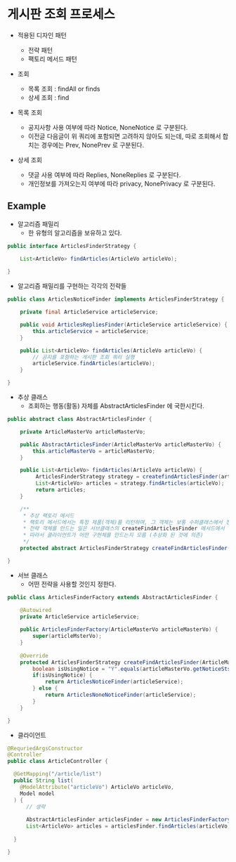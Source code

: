 # 게시판 조회 프로세스 

- 적용된 디자인 패턴
  - 전략 패턴
  - 팩토리 메서드 패턴 

- 조회 
  - 목록 조회 : findAll or finds
  - 상세 조회 : find
  
- 목록 조회 
  - 공지사항 사용 여부에 따라 Notice, NoneNotice 로 구분된다.
  - 이전글 다음글이 위 쿼리에 포함되면 고려하지 않아도 되는데, 따로 조회해서 합치는 경우에는 Prev, NonePrev 로 구분된다.
  
- 상세 조회
  - 댓글 사용 여부에 따라 Replies, NoneReplies 로 구분된다.
  - 개인정보를 가져오는지 여부에 따라 privacy, NonePrivacy 로 구분된다.

## Example

- 알고리즘 패밀리
  - 한 유형의 알고리즘을 보유하고 있다.

```java
public interface ArticlesFinderStrategy {

    List<ArticleVo> findArticles(ArticleVo articleVo);
    
}
```

- 알고리즘 패밀리를 구현하는 각각의 전략들

```java
public class ArticlesNoticeFinder implements ArticlesFinderStrategy {

    private final ArticleService articleService;

    public void ArticlesRepliesFinder(ArticleService articleService) {
        this.articleService = articleService;
    }

    public List<ArticleVo> findArticles(ArticleVo articleVo) {
        // 공지를 포함하는 게시판 조회 쿼리 실행
        articleService.findArticles(articleVo);
    }

}
```

- 추상 클래스
  - 조회하는 행동(활동) 자체를 AbstractArticlesFinder 에 국한시킨다.

```java
public abstract class AbstractArticlesFinder {

    private ArticleMasterVo articleMasterVo;

    public AbstractArticlesFinder(ArticleMasterVo articleMasterVo) {
        this.articleMasterVo = articleMasterVo;
    }

    public List<ArticleVo> findArticles(ArticleVo articleVo) {
         ArticlesFinderStrategy strategy = createfindArticlesFinder(articleMasterVo);
         List<ArticleVo> articles = strategy.findArticles(articleVo);   // 공지여부를 판단해서 조회해놓고
         return articles;
    }

    /**
     * 추상 팩토리 메서드
     * 팩토리 메서드에서는 특정 제품(객체)를 리턴하며, 그 객체는 보통 수퍼클래스에서 정의한 메서드 내에서 쓰이게 된다.
     * 전략 객체를 만드는 일은 서브클래스의 createFindArticlesFinder 메서드에서 담당
     * 따라서 클라이언트가 어떤 구현체를 만드는지 모름 (추상화 된 것에 의존)
     */
    protected abstract ArticlesFinderStrategy createFindArticlesFinder(ArticleMasterVo articleMasterVo);

}
```

- 서브 클래스
  - 어떤 전략을 사용할 것인지 정한다.

```java
public class ArticlesFinderFactory extends AbstractArticlesFinder {

    @Autowired
    private ArticleService articleService;
    
    public ArticlesFinderFactory(ArticleMasterVo articleMasterVo) {
        super(articleMsterVo);
    }
    
    @Override
    protected ArticlesFinderStrategy createFindArticlesFinder(ArticleMasterVo articleMasterVo) {
        boolean isUsingNotice = "Y".equals(articleMasterVo.getNoticeSts());
        if(isUsingNotice) {
            return ArticlesNoticeFinder(articleService);
        } else {
            return ArticlesNoneNoticeFinder(articleService);
        }
    }

}
``` 

- 클라이언트

```java
@RequriedArgsConstructor
@Controller
public class ArticleController {

  @GetMapping("/article/list")
  public String list(
    @ModelAttribute("articleVo") ArticleVo articleVo,
    Model model
  ) {
      // 생략
      
      AbstractArticlesFinder articlesFinder = new ArticlesFinderFactory(articleMasterVo);
      List<ArticleVo> articles = articlesFinder.findArticles(articleVo);
  
  }

}
```
